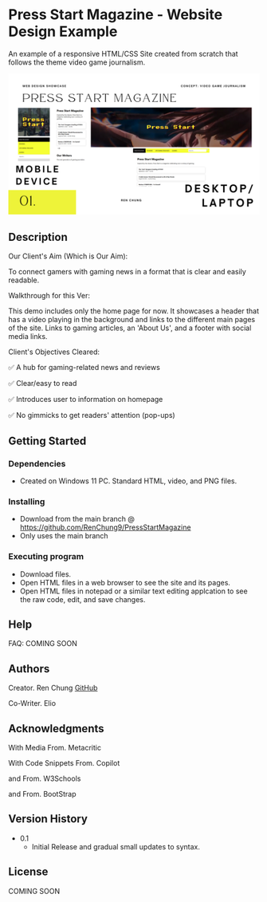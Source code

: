 # Press Start Magazine - Website Design Example

An example of a responsive HTML/CSS Site created from scratch that follows the theme video game journalism.

![Web Design Showcase](https://github.com/renchung9/pressstartmagazine/blob/main/poster.png?raw=true)

## Description

Our Client's Aim (Which is Our Aim): 

To connect gamers with gaming news in a format that is clear and easily readable.

Walkthrough for this Ver: 

This demo includes only the home page for now. It showcases a header that has a video playing in the background and links to the different main pages of the site. Links to gaming articles, an 'About Us', and a footer with social media links.

Client's Objectives Cleared:

✅ A hub for gaming-related news and reviews

✅ Clear/easy to read

✅ Introduces user to information on homepage

✅ No gimmicks to get readers' attention (pop-ups)


## Getting Started

### Dependencies

* Created on Windows 11 PC. Standard HTML, video, and PNG files.

### Installing

* Download from the main branch @ https://github.com/RenChung9/PressStartMagazine
* Only uses the main branch

### Executing program

* Download files.
* Open HTML files in a web browser to see the site and its pages.
* Open HTML files in notepad or a similar text editing applcation to see the raw code, edit, and save changes.

## Help

FAQ: COMING SOON

## Authors

Creator. Ren Chung [GitHub](https://github.com/RenChung9)

Co-Writer. Elio

## Acknowledgments

With Media From. Metacritic

With Code Snippets From. Copilot

and From. W3Schools

and From. BootStrap

## Version History

* 0.1
    * Initial Release and gradual small updates to syntax.

## License

COMING SOON

